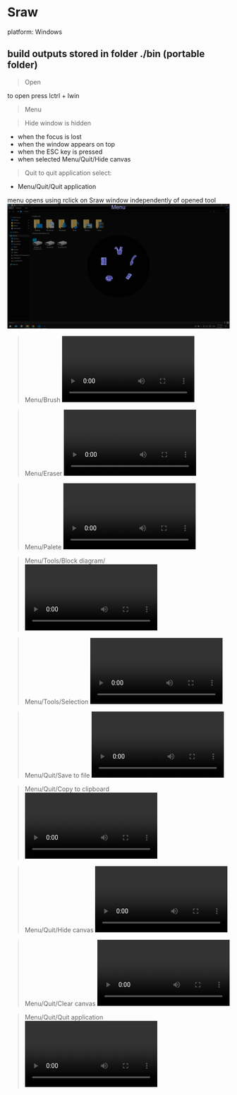 # Sraw
platform: Windows
## build outputs stored in folder ./bin (portable folder)
>Open

to open press lctrl + lwin
>Menu

>Hide
window is hidden 
* when the focus is lost 
* when the window appears on top 
* when the ESC key is pressed 
* when selected Menu/Quit/Hide canvas

>Quit
to quit application select: 
* Menu/Quit/Quit application

menu opens using rclick on Sraw window independently of opened tool
![Menu](./Thumbnails/Menu.png)

> Menu/Brush
![Brush](./Thumbnails/Brush.mp4)

> Menu/Eraser
![Eraser](./Thumbnails/Eraser.mp4)

> Menu/Palete
![Palete](./Thumbnails/Palete.mp4)

> Menu/Tools/Block diagram/
![Block diagram](./Thumbnails/BlockDiagram.mp4)

> Menu/Tools/Selection
![Selection](./Thumbnails/Selection.mp4)

> Menu/Quit/Save to file
![Save to file](./Thumbnails/SaveToFile.mp4)

> Menu/Quit/Copy to clipboard
![Copy to clipboard](./Thumbnails/CopyToClipboard.mp4)

> Menu/Quit/Hide canvas
![Hide canvas](./Thumbnails/HideCanvas.mp4)

> Menu/Quit/Clear canvas
![Clear canvas](./Thumbnails/ClearCanvas.mp4)

> Menu/Quit/Quit application
![Quit application](./Thumbnails/Quit.mp4)